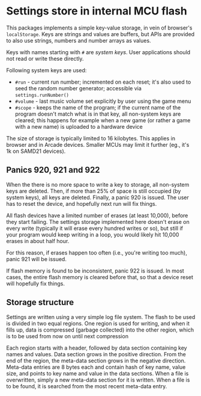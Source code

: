 # Settings store in internal MCU flash

This packages implements a simple key-value storage, in vein of browser's `localStorage`.
Keys are strings and values are buffers, but APIs are provided to also use strings,
numbers and number arrays as values.

Keys with names starting with `#` are _system keys_.
User applications should not read or write these directly.

Following system keys are used:
* `#run` - current run number; incremented on each reset; it's also used to seed the
  random number generator; accessible via `settings.runNumber()`
* `#volume` - last music volume set explicitly by user using the game menu
* `#scope` - keeps the name of the program; if the current name of the program
  doesn't match what is in that key, all non-system keys are cleared;
  this happens for example when a new game (or rather a game with a new name) 
  is uploaded to a hardware device

The size of storage is typically limited to 16 kilobytes.
This applies in browser and in Arcade devices.
Smaller MCUs may limit it further (eg., it's 1k on SAMD21 devices).

## Panics 920, 921 and 922

When the there is no more space to write a key to storage, all non-system keys
are deleted.
Then, if more than 25% of space is still occupied (by system keys),
all keys are deleted.
Finally, a panic 920 is issued.
The user has to reset the device, and hopefully next run will fix things.

All flash devices have a limited number of erases (at least 10,000),
before they start failing.
The settings storage implemented here doesn't erase on every write (typically
it will erase every hundred writes or so),
but still if your program would keep writing in a loop, you would likely
hit 10,000 erases in about half hour.

For this reason, if erases happen too often (i.e., you're writing too much),
panic 921 will be issued.

If flash memory is found to be inconsistent, panic 922 is issued.
In most cases, the entire flash memory is cleared before that, so that
a device reset will hopefully fix things.

## Storage structure

Settings are written using a very simple log file system.
The flash to be used is divided in two equal regions.
One region is used for writing, and when it fills up, data is compressed
(garbage collected) into the other region, which is to be used from now
on until next compression

Each region starts with a header, followed by data section containing
key names and values.
Data section grows in the positive direction.
From the end of the region, the meta-data section grows in the negative
direction.
Meta-data entries are 8 bytes each and contain hash of key name,
value size, and points to key name and value in the data sections.
When a file is overwritten, simply a new meta-data section for it
is written.
When a file is to be found, it is searched from the most recent meta-data
entry.
